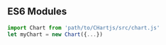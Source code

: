 ## ES6 Modules

```javascript
import Chart from 'path/to/CHartjs/src/chart.js'
let myChart = new Chart({...})
```